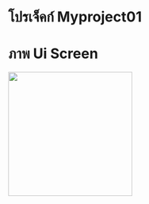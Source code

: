 # โปรเจ็คก์ Myproject01
# ภาพ Ui Screen


<img src="https://github.com/user-attachments/assets/f238130d-fada-4ad2-829a-9ef87f54c0c0" width="250">
